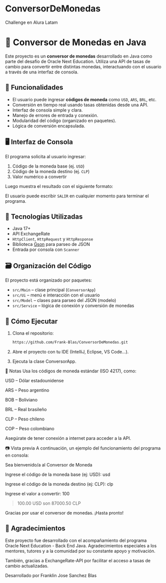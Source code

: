 # ConversorDeMonedas
Challenge en Alura Latam
# 💱 Conversor de Monedas en Java

Este proyecto es un **conversor de monedas** desarrollado en Java como parte del desafío de Oracle Next Education. Utiliza una API de tasas de cambio para convertir entre distintas monedas, interactuando con el usuario a través de una interfaz de consola.

## 🚀 Funcionalidades

- El usuario puede ingresar **códigos de moneda** como `USD`, `ARS`, `BRL`, etc.
- Conversión en tiempo real usando tasas obtenidas desde una API.
- Interfaz de consola simple y clara.
- Manejo de errores de entrada y conexión.
- Modularidad del código (organizado en paquetes).
- Lógica de conversión encapsulada.

## 🖥️ Interfaz de Consola

El programa solicita al usuario ingresar:

1. Código de la moneda base (ej. `USD`)
2. Código de la moneda destino (ej. `CLP`)
3. Valor numérico a convertir

Luego muestra el resultado con el siguiente formato:


El usuario puede escribir `SALIR` en cualquier momento para terminar el programa.

## 🧱 Tecnologías Utilizadas

- Java 17+
- API ExchangeRate
- `HttpClient`, `HttpRequest` y `HttpResponse`
- Biblioteca [Gson](https://github.com/google/gson) para parseo de JSON
- Entrada por consola con `Scanner`

## 🗃️ Organización del Código

El proyecto está organizado por paquetes:

- `src/Main` – clase principal (`ConversorApp`)
- `src/Ui` – menú e interacción con el usuario
- `src/Model` – clases para parseo del JSON (modelo)
- `src/Service` – lógica de conexión y conversión de monedas

## 🧪 Cómo Ejecutar

1. Clona el repositorio:
   ```bash
   https://github.com/Frank-Blas/ConversorDeMonedas.git
2. Abre el proyecto con tu IDE (IntelliJ, Eclipse, VS Code...).

3. Ejecuta la clase ConversorApp.

📌 Notas
Usa los códigos de moneda estándar (ISO 4217), como:

USD – Dólar estadounidense

ARS – Peso argentino

BOB – Boliviano

BRL – Real brasileño

CLP – Peso chileno

COP – Peso colombiano

Asegúrate de tener conexión a internet para acceder a la API.

📷 Vista previa
A continuación, un ejemplo del funcionamiento del programa en consola:

Sea bienvenido/a al Conversor de Moneda

Ingrese el código de la moneda base (ej: USD): usd

Ingrese el código de la moneda destino (ej: CLP): clp

Ingrese el valor a convertir: 100

> 100.00 USD son 87000.50 CLP
> 
Gracias por usar el conversor de monedas. ¡Hasta pronto!

## 🙌 Agradecimientos

Este proyecto fue desarrollado con el acompañamiento del programa Oracle Next Education - Back End Java.
Agradecimientos especiales a los mentores, tutores y a la comunidad por su constante apoyo y motivación.

También, gracias a ExchangeRate-API por facilitar el acceso a tasas de cambio actualizadas.

Desarrollado por Franklin Jose Sanchez Blas
